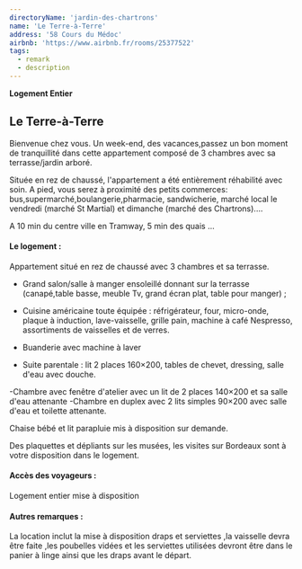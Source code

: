 ```yaml
---
directoryName: 'jardin-des-chartrons'
name: 'Le Terre-à-Terre'
address: '58 Cours du Médoc'
airbnb: 'https://www.airbnb.fr/rooms/25377522'
tags:
  - remark
  - description
---
```


**Logement Entier**

## Le Terre-à-Terre

Bienvenue chez vous.
Un week-end, des vacances,passez un bon moment de tranquillité dans cette appartement composé de 3 chambres avec sa terrasse/jardin arboré.

Située en rez de chaussé, l'appartement a été entièrement réhabilité avec soin.
A pied, vous serez à proximité des petits commerces: bus,supermarché,boulangerie,pharmacie, sandwicherie, marché local le vendredi (marché St Martial) et dimanche (marché des Chartrons)....

A 10 min du centre ville en Tramway, 5 min des quais ...

#### Le logement :

Appartement situé en rez de chaussé avec 3 chambres et sa terrasse.

- Grand salon/salle à manger ensoleillé donnant sur la terrasse (canapé,table basse, meuble Tv, grand écran plat, table pour manger) ;
- Cuisine américaine toute équipée : réfrigérateur, four, micro-onde, plaque à induction, lave-vaisselle, grille pain, machine à café Nespresso, assortiments de vaisselles et de verres.
- Buanderie avec machine à laver

- Suite parentale : lit 2 places 160×200, tables de chevet, dressing, salle d'eau avec douche.

-Chambre avec fenêtre d'atelier avec un lit de 2 places 140×200 et sa salle d'eau attenante
-Chambre en duplex avec 2 lits simples 90×200 avec salle d'eau et toilette attenante.

Chaise bébé et lit parapluie mis à disposition sur demande.

Des plaquettes et dépliants sur les musées, les visites sur Bordeaux sont à votre disposition dans le logement.

#### Accès des voyageurs :

Logement entier mise à disposition

#### Autres remarques :

La location inclut la mise à disposition draps et serviettes ,la vaisselle devra être faite ,les poubelles vidées et les serviettes utilisées devront être dans le panier à linge ainsi que les draps avant le départ.
